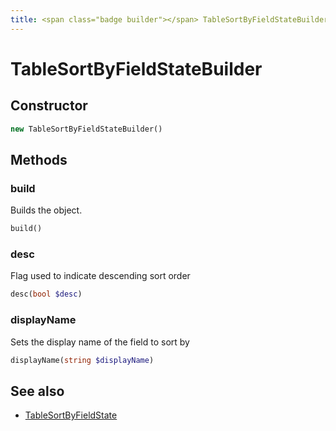 ```yaml
---
title: <span class="badge builder"></span> TableSortByFieldStateBuilder
---
```

# <span class="badge builder"></span> TableSortByFieldStateBuilder

## Constructor

```php
new TableSortByFieldStateBuilder()
```
## Methods

### <span class="badge object-method"></span> build

Builds the object.

```php
build()
```

### <span class="badge object-method"></span> desc

Flag used to indicate descending sort order

```php
desc(bool $desc)
```

### <span class="badge object-method"></span> displayName

Sets the display name of the field to sort by

```php
displayName(string $displayName)
```

## See also

 * <span class="badge object-type-class"></span> [TableSortByFieldState](./object-TableSortByFieldState.md)
